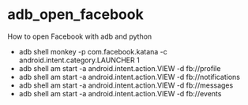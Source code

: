 # adb_open_facebook
How to open Facebook with adb and python

- adb shell monkey -p com.facebook.katana -c android.intent.category.LAUNCHER 1
- adb shell am start -a android.intent.action.VIEW -d fb://profile
- adb shell am start -a android.intent.action.VIEW -d fb://notifications
- adb shell am start -a android.intent.action.VIEW -d fb://messages
- adb shell am start -a android.intent.action.VIEW -d fb://events

